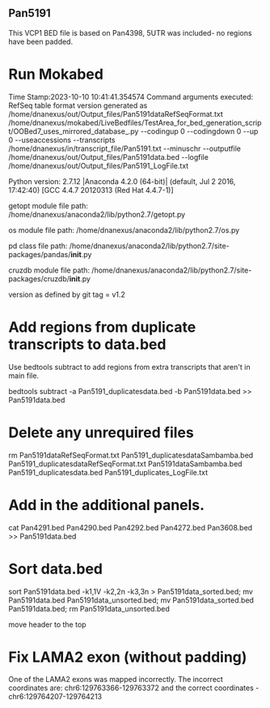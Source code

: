 ## Pan5191
This VCP1 BED file is based on Pan4398, 5UTR was included- no regions have been padded.

# Run Mokabed
Time Stamp:2023-10-10 10:41:41.354574
Command arguments executed:
RefSeq table format version generated as /home/dnanexus/out/Output_files/Pan5191dataRefSeqFormat.txt
/home/dnanexus/mokabed/LiveBedfiles/TestArea_for_bed_generation_script/OOBed7_uses_mirrored_database_.py --codingup 0 --codingdown 0 --up 0 --useaccessions --transcripts /home/dnanexus/in/transcript_file/Pan5191.txt --minuschr --outputfile /home/dnanexus/out/Output_files/Pan5191data.bed --logfile /home/dnanexus/out/Output_files/Pan5191_LogFile.txt 

 Python version: 2.7.12 |Anaconda 4.2.0 (64-bit)| (default, Jul  2 2016, 17:42:40) 
[GCC 4.4.7 20120313 (Red Hat 4.4.7-1)]

 getopt module file path: /home/dnanexus/anaconda2/lib/python2.7/getopt.py

 os module file path: /home/dnanexus/anaconda2/lib/python2.7/os.py

 pd class file path: /home/dnanexus/anaconda2/lib/python2.7/site-packages/pandas/__init__.py

 cruzdb module file path: /home/dnanexus/anaconda2/lib/python2.7/site-packages/cruzdb/__init__.py

version as defined by git tag = v1.2

# Add regions from duplicate transcripts to data.bed
Use bedtools subtract to add regions from extra transcripts that aren't in main file.

bedtools subtract -a Pan5191_duplicatesdata.bed -b Pan5191data.bed >> Pan5191data.bed

# Delete any unrequired files
rm Pan5191dataRefSeqFormat.txt Pan5191_duplicatesdataSambamba.bed Pan5191_duplicatesdataRefSeqFormat.txt Pan5191dataSambamba.bed Pan5191_duplicatesdata.bed Pan5191_duplicates_LogFile.txt

# Add in the additional panels.
cat Pan4291.bed Pan4290.bed Pan4292.bed Pan4272.bed Pan3608.bed >> Pan5191data.bed

# Sort data.bed
sort Pan5191data.bed -k1,1V -k2,2n -k3,3n > Pan5191data_sorted.bed; mv Pan5191data.bed Pan5191data_unsorted.bed; mv Pan5191data_sorted.bed Pan5191data.bed; rm Pan5191data_unsorted.bed

move header to the top

# Fix LAMA2 exon (without padding)
One of the LAMA2 exons was mapped incorrectly. The incorrect coordinates are: chr6:129763366-129763372 and the correct coordinates - chr6:129764207-129764213